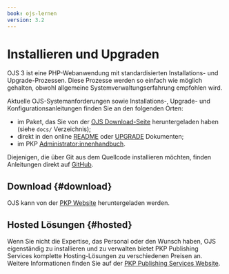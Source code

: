 ```yaml
---
book: ojs-lernen
version: 3.2
---
```


# Installieren und Upgraden

OJS 3 ist eine PHP-Webanwendung mit standardisierten Installations- und Upgrade-Prozessen. Diese Prozesse werden so einfach wie möglich gehalten, obwohl allgemeine Systemverwaltungserfahrung empfohlen wird.

Aktuelle OJS-Systemanforderungen sowie Installations-, Upgrade- und Konfigurationsanleitungen finden Sie an den folgenden Orten:

* im Paket, das Sie von der [OJS Download-Seite](https://pkp.sfu.ca/ojs/ojs_download/) heruntergeladen haben (siehe `docs/` Verzeichnis);
* direkt in den online [README](https://pkp.sfu.ca/ojs/README) oder [UPGRADE](https://pkp.sfu.ca/ojs/UPGRADE) Dokumenten;
* im PKP [Administrator:innenhandbuch](/admin-guide).

Diejenigen, die über Git aus dem Quellcode installieren möchten, finden Anleitungen direkt auf [GitHub](https://github.com/pkp/ojs).

## Download {#download}

OJS kann von der [PKP Website](https://pkp.sfu.ca) heruntergeladen werden.

## Hosted Lösungen {#hosted}

Wenn Sie nicht die Expertise, das Personal oder den Wunsch haben, OJS eigenständig zu installieren und zu verwalten bietet PKP Publishing Services komplette Hosting-Lösungen zu verschiedenen Preisen an. Weitere Informationen finden Sie auf der [PKP Publishing Services Website](https://pkpservices.sfu.ca).
